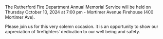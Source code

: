 The Rutherford Fire Department Annual Memorial Service will be held on
Thursday October 10, 2024 at 7:00 pm  - Mortimer Avenue Firehouse (400 Mortimer Ave).

Please join us for this very solemn occasion. It is an opportunity to show our appreciation of firefighters’ dedication to our well being and safety.

